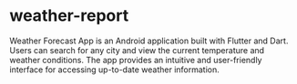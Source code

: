 # weather-report
Weather Forecast App is an Android application built with Flutter and Dart. Users can search for any city and view the current temperature and weather conditions. The app provides an intuitive and user-friendly interface for accessing up-to-date weather information.
